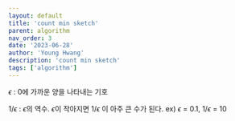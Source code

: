 ```yaml
---
layout: default
title: 'count min sketch'
parent: algorithm
nav_order: 3
date: '2023-06-28'
author: 'Young Hwang'
description: 'count min sketch'
tags: ['algorithm']
---
```


$\epsilon$ : 0에 가까운 양을 나타내는 기호

$1/\epsilon$ : $\epsilon$의 역수. $\epsilon$이 작아지면 $1/\epsilon$ 이 아주 큰 수가 된다. ex) $\epsilon$ = 0.1, $1/\epsilon$ = 10


